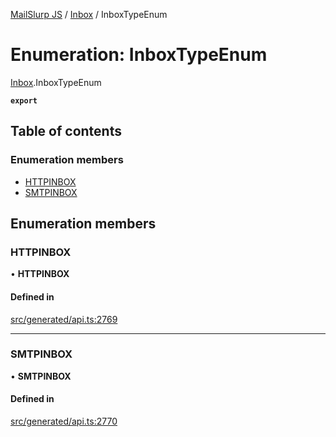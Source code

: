 [MailSlurp JS](../README.md) / [Inbox](../modules/Inbox.md) / InboxTypeEnum

# Enumeration: InboxTypeEnum

[Inbox](../modules/Inbox.md).InboxTypeEnum

**`export`**

## Table of contents

### Enumeration members

- [HTTPINBOX](Inbox.InboxTypeEnum.md#httpinbox)
- [SMTPINBOX](Inbox.InboxTypeEnum.md#smtpinbox)

## Enumeration members

### HTTPINBOX

• **HTTPINBOX**

#### Defined in

[src/generated/api.ts:2769](https://github.com/mailslurp/mailslurp-client/blob/5523864/src/generated/api.ts#L2769)

___

### SMTPINBOX

• **SMTPINBOX**

#### Defined in

[src/generated/api.ts:2770](https://github.com/mailslurp/mailslurp-client/blob/5523864/src/generated/api.ts#L2770)
